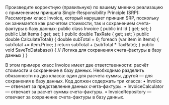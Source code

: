 ﻿Произведите корректную (правильную) по вашему мнению реализацию с применением принципа Single-Responsibility Principle (SRP):
Рассмотрим класс Invoice, который нарушает принцип SRP, поскольку он занимается как расчетом стоимости, так и сохранением счета-фактуры в базу данных:
public class Invoice
{
    public int Id { get; set; }
    public List<Item> Items { get; set; }
    public double TaxRate { get; set; }
    public double CalculateTotal()
    {
        double subTotal = 0;
        foreach (var item in Items)
        {
            subTotal += item.Price;
        }
        return subTotal + (subTotal * TaxRate);
    }
    public void SaveToDatabase()
    {
        // Логика для сохранения счета-фактуры в базу данных
    }
}

В этом примере класс Invoice имеет две ответственности: расчёт стоимости и сохранение в базу данных. Необходимо разделить обязанности на два класса: один для расчета суммы, другой — для сохранения в базу данных.
Код должен содержать три класса:
•	Invoice — отвечает за представление данных счета-фактуры.
•	InvoiceCalculator — отвечает за расчет суммы счета-фактуры.
•	InvoiceRepository — отвечает за сохранение счета-фактуры в базу данных.
